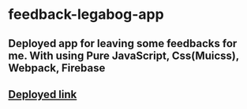 # feedback-legabog-app
Deployed app for leaving some feedbacks for me. With using Pure JavaScript, Css(Muicss), Webpack, Firebase
-------------------------------------------------
[Deployed link](https://legabog-feedback-app.firebaseapp.com/)
-------------------------------------------------
